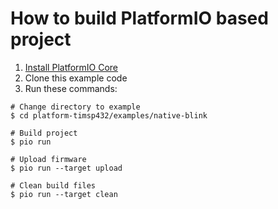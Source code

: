 How to build PlatformIO based project
=====================================

1. [Install PlatformIO Core](http://docs.platformio.org/page/core.html)
2. Clone this example code
3. Run these commands:

```shell
# Change directory to example
$ cd platform-timsp432/examples/native-blink

# Build project
$ pio run

# Upload firmware
$ pio run --target upload

# Clean build files
$ pio run --target clean
```

